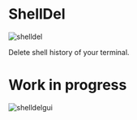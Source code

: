 # ShellDel
![shelldel](https://user-images.githubusercontent.com/81730792/173214219-2993d0d5-e791-4b00-a17e-4a80a7fc5cc7.png)

Delete shell history of your terminal.

# Work in progress

![shelldelgui](https://user-images.githubusercontent.com/81730792/173214065-3ad1f409-c594-4597-bdc7-f4130eff55e2.png)
